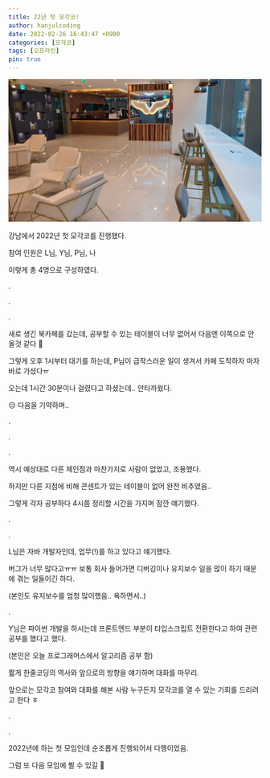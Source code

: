 ```yaml
---
title: 22년 첫 모각코!
author: hanjulcoding
date: 2022-02-26 16:43:47 +0900
categories: [모각코]
tags: [오프라인]
pin: true
---
```


![모각코](/assets/img/20220226/1.jpeg)

강남에서 2022년 첫 모각코를 진행했다.

참여 인원은 L님, Y님, P님, 나

이렇게 총 4명으로 구성하였다.

.

.

.

새로 생긴 북카페를 갔는데, 공부할 수 있는 테이블이 너무 없어서 다음엔 이쪽으로 안 올것 같다 😤

그렇게 오후 1시부터 대기를 하는데, P님이 급작스러운 일이 생겨서 카페 도착하자 마자 바로 가셨다ㅠ

오는데 1시간 30분이나 걸렸다고 하셨는데.. 안타까웠다.

😔 다음을 기약하며..

.

.

.

역시 예상대로 다른 체인점과 마찬가지로 사람이 없었고, 조용했다.

하지만 다른 지점에 비해 콘센트가 있는 테이블이 없어 완전 비추였음..

그렇게 각자 공부하다 4시쯤 정리할 시간을 가지며 잠깐 얘기했다.

.

.

L님은 자바 개발자인데, 업무(!)를 하고 있다고 얘기했다.

버그가 너무 많다고ㅠㅠ 보통 회사 들어가면 디버깅이나 유지보수 일을 많이 하기 때문에 겪는 일들이긴 하다.

(본인도 유지보수를 엄청 많이했음.. 욕하면서..)

.

Y님은 파이썬 개발을 하시는데 프론트엔드 부분이 타입스크립트 전환한다고 하여 관련 공부를 했다고 했다.

(본인은 오늘 프로그래머스에서 알고리즘 공부 함)

짧게 한줄코딩의 역사와 앞으로의 방향을 얘기하며 대화를 마무리.

앞으로는 모각코 참여와 대화를 해본 사람 누구든지 모각코를 열 수 있는 기회를 드리려고 한다 ㅎ

.

.

2022년에 하는 첫 모임인데 순조롭게 진행되어서 다행이었음.

그럼 또 다음 모임에 뵐 수 있길 👋
